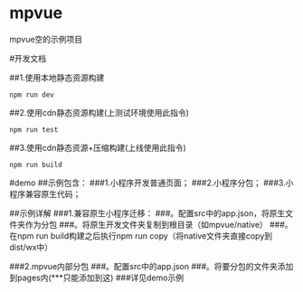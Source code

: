 # mpvue
mpvue空的示例项目

#开发文档

##1.使用本地静态资源构建
~~~
npm run dev
~~~
##2.使用cdn静态资源构建(上测试环境使用此指令)
~~~
npm run test
~~~

##3.使用cdn静态资源+压缩构建(上线使用此指令)
~~~
npm run build
~~~

#demo
##示例包含：
###1.小程序开发普通页面；
###2.小程序分包；
###3.小程序兼容原生代码；


##示例详解
###1.兼容原生小程序迁移：
###。配置src中的app.json，将原生文件夹作为分包
###。将原生开发文件夹复制到根目录（如mpvue/native）
###。在npm run build构建之后执行npm run copy（将native文件夹直接copy到dist/wx中）

###2.mpvue内部分包
###。配置src中的app.json
###。将要分包的文件夹添加到pages内(***只能添加到这)
###详见demo示例

